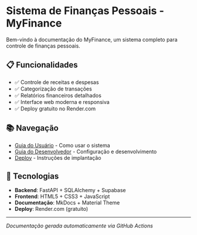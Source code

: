 # Sistema de Finanças Pessoais - MyFinance

Bem-vindo à documentação do MyFinance, um sistema completo para controle de finanças pessoais.

## 📋 Funcionalidades

- ✅ Controle de receitas e despesas
- ✅ Categorização de transações
- ✅ Relatórios financeiros detalhados
- ✅ Interface web moderna e responsiva
- ✅ Deploy gratuito no Render.com

## 📚 Navegação

- [Guia do Usuário](user/) - Como usar o sistema
- [Guia do Desenvolvedor](dev/) - Configuração e desenvolvimento
- [Deploy](deploy/) - Instruções de implantação

## 🚀 Tecnologias

- **Backend**: FastAPI + SQLAlchemy + Supabase
- **Frontend**: HTML5 + CSS3 + JavaScript
- **Documentação**: MkDocs + Material Theme
- **Deploy**: Render.com (gratuito)

---

*Documentação gerada automaticamente via GitHub Actions*

<!-- Trigger para teste da pipeline - $(date) -->
